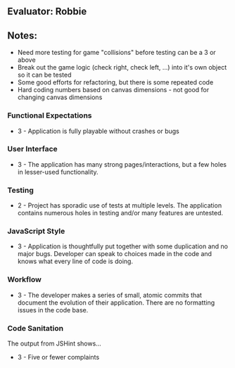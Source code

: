 ## Evaluator: Robbie

## Notes:

* Need more testing for game "collisions" before testing can be a 3 or above
* Break out the game logic (check right, check left, ...) into it's own object so it can be tested
* Some good efforts for refactoring, but there is some repeated code
* Hard coding numbers based on canvas dimensions - not good for changing canvas dimensions

### Functional Expectations

* 3 - Application is fully playable without crashes or bugs

### User Interface

* 3 - The application has many strong pages/interactions, but a few holes in lesser-used functionality.

### Testing

* 2 - Project has sporadic use of tests at multiple levels. The application contains numerous holes in testing and/or many features are untested.

### JavaScript Style

* 3 - Application is thoughtfully put together with some duplication and no major bugs. Developer can speak to choices made in the code and knows what every line of code is doing.

### Workflow

* 3 - The developer makes a series of small, atomic commits that document the evolution of their application. There are no formatting issues in the code base.

### Code Sanitation

The output from JSHint shows…

* 3 - Five or fewer complaints

